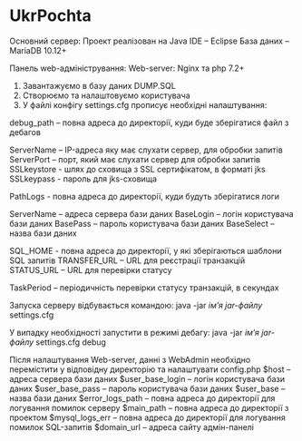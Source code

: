 # UkrPochta
 
Основний сервер:
Проект реалізован на Java
IDE – Eclipse
База даних – MariaDB 10.12+

Панель web-адміністрування:
Web-server: Nginx та php 7.2+


1.	Завантажуємо в базу даних DUMP.SQL
2.	Створюємо та налаштовуємо користувача
3.	У файлі конфігу settings.cfg прописує необхідні налаштування:

debug_path – повна адреса до директорії, куди буде зберігатися файл з дебагов

ServerName – IP-адреса яку має слухати сервер, для обробки запитів
ServerPort – порт, який має слухати сервер для обробки запитів
SSLkeystore - шлях до сховища з SSL сертифікатом, в форматі jks
SSLkeypass - пароль для jks-сховища

PathLogs - повна адреса до директорії, куди будуть зберігатися логи

ServerName – адреса сервера бази даних
BaseLogin – логін користувача бази даних
BasePass – пароль користувача бази даних
BaseSelect – назва бази даних

SQL_HOME - повна адреса до директорії, у які зберігаються шаблони SQL запитів
TRANSFER_URL – URL для реєстрації транзакцій
STATUS_URL – URL для перевірки статусу

TaskPeriod – періодичність перевірки статусу транзакцій, в секундах

Запуска серверу відбувається командою: java -jar *ім’я jar-файлу* settings.cfg

У випадку необхідності запустити в режимі дебагу:
java -jar *ім’я jar-файлу* settings.cfg debug

 
Після налаштування Web-server, данні з WebAdmin необхідно перемістити у відповідну директорію та налаштувати config.php
$host – адреса сервера бази даних
$user_base_login – логін користувача бази даних
$user_base_pass – пароль користувача бази даних
$user_base – назва бази даних
$error_logs_path – повна адреса до директорії для логування помилок серверу
$main_path – повна адреса до директорії з проектом
$mysql_logs_err  – повна адреса до директорії для логування помилок SQL-запитів
$domain_url – адреса сайту адмін-панелі
